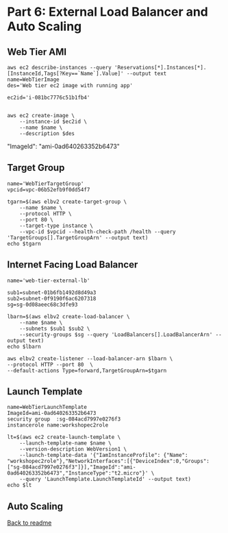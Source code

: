 # Part 6: External Load Balancer and Auto Scaling


## Web Tier AMI

```
aws ec2 describe-instances --query 'Reservations[*].Instances[*].[InstanceId,Tags[?Key==`Name`].Value]' --output text
name=WebTierImage
des='Web tier ec2 image with running app'

```
```
ec2id='i-081bc7776c51b1fb4'
```
```

aws ec2 create-image \
    --instance-id $ec2id \
    --name $name \
    --description $des
```

 "ImageId": "ami-0ad640263352b6473"


## Target Group

```
name='WebTierTargetGroup'
vpcid=vpc-06b52efb9f0dd54f7
```

```
tgarn=$(aws elbv2 create-target-group \
    --name $name \
    --protocol HTTP \
    --port 80 \
    --target-type instance \
    --vpc-id $vpcid --health-check-path /health --query 'TargetGroups[].TargetGroupArn' --output text)
echo $tgarn
```
## Internet Facing Load Balancer 

```
name='web-tier-external-lb'

```
```
sub1=subnet-01b6fb1492d8d49a3
sub2=subnet-0f9190f6ac6207318
sg=sg-0d08aeec68c3dfe93
```

```
lbarn=$(aws elbv2 create-load-balancer \
    --name $name \
    --subnets $sub1 $sub2 \
    --security-groups $sg --query 'LoadBalancers[].LoadBalancerArn' --output text)
echo $lbarn
```

```
aws elbv2 create-listener --load-balancer-arn $lbarn \
--protocol HTTP --port 80  \
--default-actions Type=forward,TargetGroupArn=$tgarn

```
## Launch Template
```
name=WebTierLaunchTemplate
ImageId=ami-0ad640263352b6473
security group  :sg-084acd7997e0276f3
instancerole name:workshopec2role
```

```
lt=$(aws ec2 create-launch-template \
    --launch-template-name $name \
    --version-description WebVersion1 \
    --launch-template-data '{"IamInstanceProfile": {"Name": "workshopec2role"},"NetworkInterfaces":[{"DeviceIndex":0,"Groups":["sg-084acd7997e0276f3"]}],"ImageId":"ami-0ad640263352b6473","InstanceType":"t2.micro"}' \
    --query 'LaunchTemplate.LaunchTemplateId' --output text)
echo $lt
```
## Auto Scaling


[Back to readme](readme.md)
